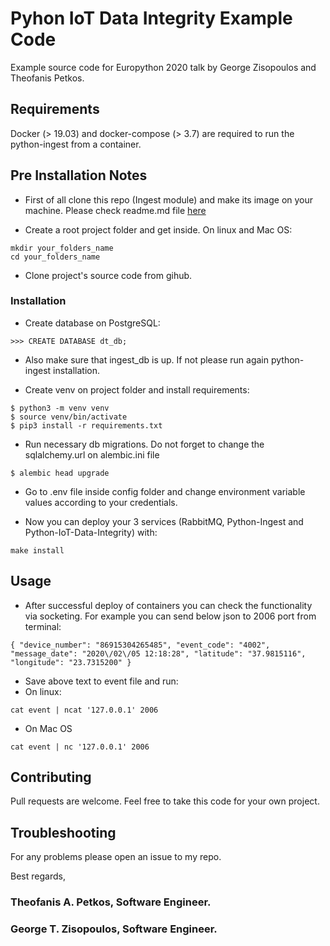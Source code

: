 # Pyhon IoT Data Integrity Example Code
Example source code for Europython 2020 talk by George Zisopoulos and Theofanis Petkos.

## Requirements
Docker (> 19.03) and docker-compose (> 3.7) are required to run the python-ingest from a container.

## Pre Installation Notes
* First of all clone this repo (Ingest module) and make its image on your machine. Please check readme.md file [here](https://github.com/thepetk/python-ingest)

* Create a root project folder and get inside. On linux and Mac OS:
```
mkdir your_folders_name
cd your_folders_name
```
* Clone project's source code from gihub.

### Installation
* Create database on PostgreSQL:
```
>>> CREATE DATABASE dt_db;
```
* Also make sure that ingest_db is up. If not please run again python-ingest installation.

* Create venv on project folder and install requirements:
```
$ python3 -m venv venv
$ source venv/bin/activate
$ pip3 install -r requirements.txt
```
* Run necessary db migrations. Do not forget to change the sqlalchemy.url on alembic.ini file
```
$ alembic head upgrade
```
* Go to .env file inside config folder and change environment variable values according to your credentials.

* Now you can deploy your 3 services (RabbitMQ, Python-Ingest and Python-IoT-Data-Integrity) with:
```
make install
```

## Usage

* After successful deploy of containers you can check the functionality via socketing. For example you can send below json to 2006 port from terminal:
```
{ "device_number": "86915304265485", "event_code": "4002", "message_date": "2020\/02\/05 12:18:28", "latitude": "37.9815116", "longitude": "23.7315200" }
```
* Save above text to event file and run:
* On linux:
```
cat event | ncat '127.0.0.1' 2006
```
* On Mac OS 
```
cat event | nc '127.0.0.1' 2006
```

## Contributing

Pull requests are welcome. Feel free to take this code for your own project.

## Troubleshooting

For any problems please open an issue to my repo.

Best regards,
### Theofanis A. Petkos, Software Engineer.
### George T. Zisopoulos, Software Engineer.
